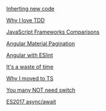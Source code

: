 [Inherting new code](https://dev.to/leirasanchez/what-are-some-good-questions-to-ask-when-you-re-inheriting-a-codebase-ll9)
>
[Why I love TDD](https://dev.to/shanif/why-i-love-tdd-4d6)
>
[JavaScript Frameworks Comparisons](https://dev.to/mkdev/javascript-framework-comparison-vue-react-and-angular-4d)
>
[Angular Material Pagination](https://medium.com/angular-in-depth/angular-material-pagination-datasource-73080d3457fe)
>
[Angular with ESlint](https://dev.to/dreiv/using-eslint-and-prettier-with-vscode-in-an-angular-project-42ib)
>
[It's a waste of time](https://dev.to/dmerejkowsky/it-s-a-waste-of-time-513p)
>
[Why I moved to TS](https://dev.to/vbrdnk/why-i-moved-to-typescript-and-have-no-regrets-3174)
>
[You many NOT need switch](https://www.valentinog.com/blog/switch/)
>
[ES2017 async/await](https://dev.to/somedood/best-practices-for-es2017-asynchronous-functions-async-await-39ji)
